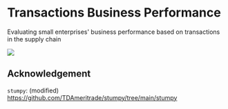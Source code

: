 # Transactions Business Performance
 Evaluating small enterprises' business performance based on transactions in the supply chain

![](https://shields.io/badge/dependencies-Python%203.10-blue)

## Acknowledgement

`stumpy`: (modified) https://github.com/TDAmeritrade/stumpy/tree/main/stumpy

